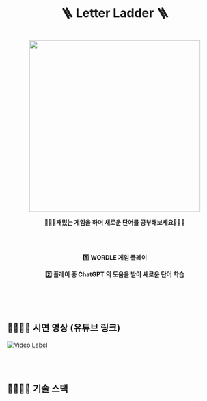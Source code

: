 <div align="center">
  
  # 🪜 Letter Ladder 🪜

  <br>

  <img src="https://github.com/silverpoodle/iOS_swift/assets/88484476/02ef984e-1707-4ab0-be0f-34b4fcb28a28" width="400"/>

  <br>
 
  **💚💛🩶재밌는 게임을 하며 새로운 단어를 공부해보세요💚💛🩶**




<br>
<br>

 **1️⃣ WORDLE 게임 플레이**

 **2️⃣ 플레이 중 ChatGPT 의 도움을 받아 새로운 단어 학습**

<br>
<br>
<br>
</div>

## 👨‍👩‍👧‍👦 시연 영상 (유튜브 링크)
[![Video Label](https://github.com/silverpoodle/iOS_swift/assets/88484476/142dc667-a533-4a3d-8732-8b277eb530a2)](https://youtu.be/_26yNXK7ZzQ)


<br>
<br>



## 👨‍👩‍👧‍👦 기술 스택
